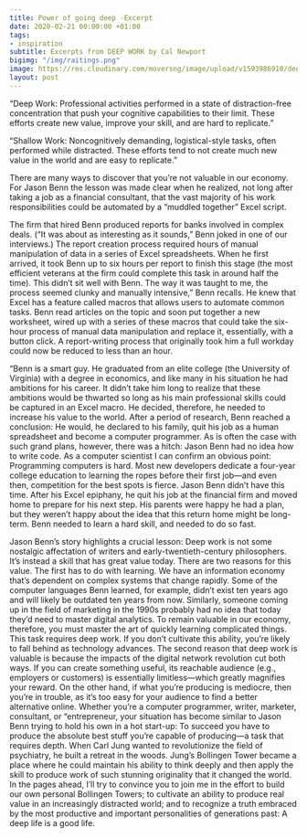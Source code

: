```yaml
---
title: Power of going deep -Excerpt
date: 2020-02-21 00:00:00 +01:00
tags:
- inspiration
subtitle: Excerpts from DEEP WORK by Cal Newport
bigimg: "/img/raitings.png"
image: https://res.cloudinary.com/moversng/image/upload/v1593986910/deep-work-by-cal-newport-book-review_nupzh4.jpg
layout: post
---
```


 <p>“Deep Work: Professional activities performed in a state of distraction-free concentration that push your cognitive capabilities to their limit. These efforts create new value, improve your skill, and are hard to replicate.”</p>

<p>“Shallow Work: Noncognitively demanding, logistical-style tasks, often performed while distracted. These efforts tend to not create much new value in the world and are easy to replicate.”</p>


<p>There are many ways to discover that you’re not valuable in our economy. For Jason Benn the lesson was made clear when he realized, not long after taking a job as a financial consultant, that the vast majority of his work responsibilities could be automated by a “muddled together” Excel script.
</p>
The firm that hired Benn produced reports for banks involved in complex deals. (“It was about as interesting as it sounds,” Benn joked in one of our interviews.) The report creation process required hours of manual manipulation of data in a series of Excel spreadsheets. When he first arrived, it took Benn up to six hours per report to finish this stage (the most efficient veterans at the firm could complete this task in around half the time). This didn’t sit well with Benn.
The way it was taught to me, the process seemed clunky and manually intensive,” Benn recalls. He knew that Excel has a feature called macros that allows users to automate common tasks. Benn read articles on the topic and soon put together a new worksheet, wired up with a series of these macros that could take the six-hour process of manual data manipulation and replace it, essentially, with a button click. A report-writing process that originally took him a full workday could now be reduced to less than an hour.

“Benn is a smart guy. He graduated from an elite college (the University of Virginia) with a degree in economics, and like many in his situation he had ambitions for his career. It didn’t take him long to realize that these ambitions would be thwarted so long as his main professional skills could be captured in an Excel macro. He decided, therefore, he needed to increase his value to the world. After a period of research, Benn reached a conclusion: He would, he declared to his family, quit his job as a human spreadsheet and become a computer programmer. As is often the case with such grand plans, however, there was a hitch: Jason Benn had no idea how to write code.
As a computer scientist I can confirm an obvious point: Programming computers is hard. Most new developers dedicate a four-year college education to learning the ropes before their first job—and even then, competition for the best spots is fierce. Jason Benn didn’t have this time. After his Excel epiphany, he quit his job at the financial firm and moved home to prepare for his next step. His parents were happy he had a plan, but they weren’t happy about the idea that this return home might be long-term. Benn needed to learn a hard skill, and needed to do so fast.


Jason Benn’s story highlights a crucial lesson: Deep work is not some nostalgic affectation of writers and early-twentieth-century philosophers. It’s instead a skill that has great value today.
There are two reasons for this value. The first has to do with learning. We have an information economy that’s dependent on complex systems that change rapidly. Some of the computer languages Benn learned, for example, didn’t exist ten years ago and will likely be outdated ten years from now. Similarly, someone coming up in the field of marketing in the 1990s probably had no idea that today they’d need to master digital analytics. To remain valuable in our economy, therefore, you must master the art of quickly learning complicated things. This task requires deep work. If you don’t cultivate this ability, you’re likely to fall behind as technology advances.
The second reason that deep work is valuable is because the impacts of the digital network revolution cut both ways. If you can create something useful, its reachable audience (e.g., employers or customers) is essentially limitless—which greatly magnifies your reward. On the other hand, if what you’re producing is mediocre, then you’re in trouble, as it’s too easy for your audience to find a better alternative online. Whether you’re a computer programmer, writer, marketer, consultant, or “entrepreneur, your situation has become similar to Jason Benn trying to hold his own in a hot start-up: To succeed you have to produce the absolute best stuff you’re capable of producing—a task that requires depth.
When Carl Jung wanted to revolutionize the field of psychiatry, he built a retreat in the woods. Jung’s Bollingen Tower became a place where he could maintain his ability to think deeply and then apply the skill to produce work of such stunning originality that it changed the world. In the pages ahead, I’ll try to convince you to join me in the effort to build our own personal Bollingen Towers; to cultivate an ability to produce real value in an increasingly distracted world; and to recognize a truth embraced by the most productive and important personalities of generations past: A deep life is a good life.
 
